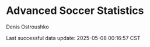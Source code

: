 # Advanced Soccer Statistics
Denis Ostroushko

<!-- gfm -->

Last successful data update: 2025-05-08 00:16:57 CST
